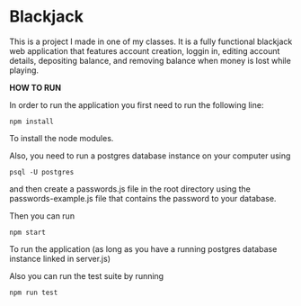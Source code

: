 # Blackjack

This is a project I made in one of my classes. It is a fully functional blackjack web application that features account creation, loggin in, editing account details, depositing balance, and removing balance when money is lost while playing.

**HOW TO RUN**

In order to run the application you first need to run the following line:

`npm install`

To install the node modules.

Also, you need to run a postgres database instance on your computer using 

`psql -U postgres`

and then create a passwords.js file in the root directory using the passwords-example.js file that contains the password to your database. 

Then you can run

`npm start`

To run the application (as long as you have a running postgres database instance linked in server.js)

Also you can run the test suite by running

`npm run test`
